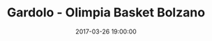 ---
title: Gardolo - Olimpia Basket Bolzano
date: 2017-03-26 19:00:00
squadra-a: Olimpia Basket Bolzano
punteggio-a: 68
squadra-b: Bc Gardolo
punteggio-b: 69
partite/squadra: promozione-16-17
luogo: Centro Sportivo Trento Nord
categoria: promozione
---